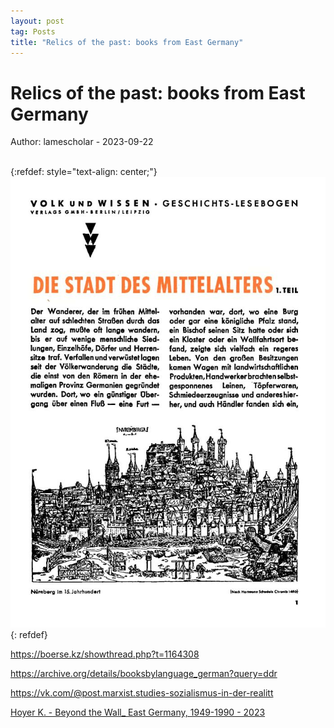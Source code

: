 ```yaml
---
layout: post
tag: Posts
title: "Relics of the past: books from East Germany"
---
```


# Relics of the past: books from East Germany

Author: lamescholar - 2023-09-22
<br><br>

{:refdef: style="text-align: center;"}
![Lesebogen](/images/lesebogen.jpg)
{: refdef}

<https://boerse.kz/showthread.php?t=1164308>

<https://archive.org/details/booksbylanguage_german?query=ddr>

<https://vk.com/@post.marxist.studies-sozialismus-in-der-realitt>

[Hoyer K. - Beyond the Wall_ East Germany, 1949-1990 - 2023](http://library.lol/main/D60129E5C1C450EE6162DA6982394F79)